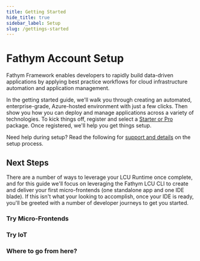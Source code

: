 ```yaml
---
title: Getting Started
hide_title: true
sidebar_label: Setup
slug: /gettings-started
---
```


# Fathym Account Setup

Fathym Framework enables developers to rapidly build data-driven applications by applying best practice workflows for cloud infrastructure automation and application management.

In the getting started guide, we'll walk you through creating an automated, enterprise-grade, Azure-hosted environment with just a few clicks.  Then show you how you can deploy and manage applications across a variety of technologies.  To kick things off, register and select a [Starter or Pro](https://www.fathym-it.com/billing/lcu) package.  Once registered, we'll help you get things setup.

Need help during setup?  Read the following for [support and details](getting-started/enterprise-setup-explained) on the setup process.

## 

## Next Steps

There are a number of ways to leverage your LCU Runtime once complete, and for this guide we'll focus on leveraging the Fathym LCU CLI to create and deliver your first micro-frontends (one standalone app and one IDE blade).  If this isn't what your looking to accomplish, once your IDE is ready, you'll be greeted with a number of developer journeys to get you started.

### Try Micro-Frontends

### Try IoT

### Where to go from here?

